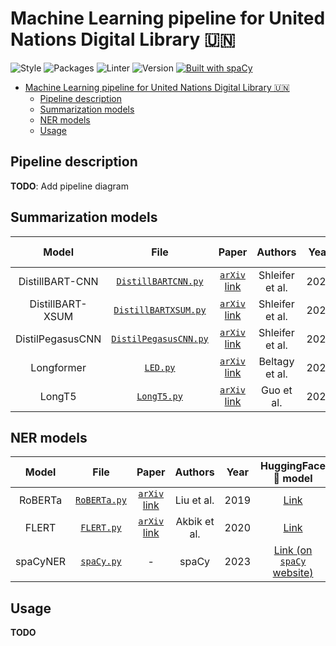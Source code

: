 # Machine Learning pipeline for United Nations Digital Library 🇺🇳

![Style](https://img.shields.io/badge/style-black-black) ![Packages](https://img.shields.io/badge/package%20manager-poetry-blue) ![Linter](https://img.shields.io/badge/linter-ruff-orange) ![Version](https://img.shields.io/github/v/release/ClementSicard/un-unbis-thesaurus-scraper?display_name=tag&label=version&logo=python&logoColor=white) [![Built with spaCy](https://img.shields.io/badge/built%20with-spaCy-09a3d5.svg)](https://spacy.io)

- [Machine Learning pipeline for United Nations Digital Library 🇺🇳](#machine-learning-pipeline-for-united-nations-digital-library-)
  - [Pipeline description](#pipeline-description)
  - [Summarization models](#summarization-models)
  - [NER models](#ner-models)
  - [Usage](#usage)

## Pipeline description

**TODO**: Add pipeline diagram

## Summarization models

|      Model       |                              File                               |                        Paper                         |     Authors     | Year |                              HuggingFace 🤗 model                               |
| :--------------: | :-------------------------------------------------------------: | :--------------------------------------------------: | :-------------: | :--: | :-----------------------------------------------------------------------------: |
| DistillBART-CNN  |  [`DistillBARTCNN.py`](unml/models/summarize/DistilBARTCNN.py)  | [`arXiv` link](https://arxiv.org/pdf/2010.13002.pdf) | Shleifer et al. | 2020 |          [Link](https://huggingface.co/sshleifer/distilbart-cnn-12-6)           |
| DistillBART-XSUM | [`DistillBARTXSUM.py`](unml/models/summarize/DistilBARTXSUM.py) | [`arXiv` link](https://arxiv.org/pdf/2010.13002.pdf) | Shleifer et al. | 2020 |          [Link](https://huggingface.co/sshleifer/distilbart-xsum-12-1)          |
| DistilPegasusCNN | [`DistilPegasusCNN.py`](unml/models/summarize/DistilPegasusCNN) | [`arXiv` link](https://arxiv.org/pdf/2010.13002.pdf) | Shleifer et al. | 2020 |        [Link](https://huggingface.co/sshleifer/distill-pegasus-cnn-16-4)        |
|    Longformer    |            [`LED.py`](unml/models/summarize/LED.py)             |   [`arXiv` link](https://arxiv.org/pdf/2004.05150)   | Beltagy et al.  | 2020 |          [Link](https://huggingface.co/pszemraj/led-base-book-summary)          |
|      LongT5      |         [`LongT5.py`](unml/models/summarize/LongT5.py)          |   [`arXiv` link](https://arxiv.org/pdf/2112.07916)   |   Guo et al.    | 2022 | [Link](https://huggingface.co/pszemraj/long-t5-tglobal-base-16384-book-summary) |

## NER models

|  Model   |                    File                    |                        Paper                         |   Authors    | Year |                          HuggingFace 🤗 model                           |
| :------: | :----------------------------------------: | :--------------------------------------------------: | :----------: | :--: | :---------------------------------------------------------------------: |
| RoBERTa  | [`RoBERTa.py`](unml/models/ner/RoBERTa.py) | [`arXiv` link](https://arxiv.org/pdf/1907.11692.pdf) |  Liu et al.  | 2019 |             [Link](Jean-Baptiste/roberta-large-ner-english)             |
|  FLERT   |   [`FLERT.py`](unml/models/ner/FLERT.py)   | [`arXiv` link](https://arxiv.org/pdf/2011.06993.pdf) | Akbik et al. | 2020 |          [Link](https://huggingface.co/flair/ner-english-fast)          |
| spaCyNER |   [`spaCy.py`](unml/models/ner/spaCy.py)   |                          -                           |    spaCy     | 2023 | [Link (on `spaCy` website)](https://spacy.io/models/en#en_core_web_trf) |

## Usage

**TODO**
